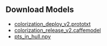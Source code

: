 ## Download Models
- [colorization_deploy_v2.prototxt](https://github.com/richzhang/colorization/blob/caffe/colorization/models/colorization_deploy_v2.prototxt)
- [colorization_release_v2.caffemodel](https://www.dropbox.com/s/dx0qvhhp5hbcx7z/colorization_release_v2.caffemodel?dl=1)
- [pts_in_hull.npy](https://github.com/richzhang/colorization/blob/caffe/colorization/resources/pts_in_hull.npy)
